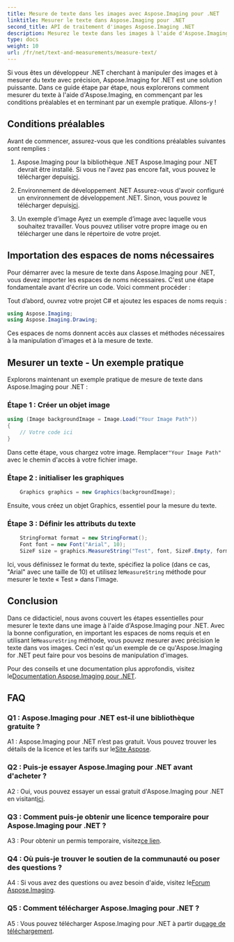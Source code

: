 ```yaml
---
title: Mesure de texte dans les images avec Aspose.Imaging pour .NET
linktitle: Mesurer le texte dans Aspose.Imaging pour .NET
second_title: API de traitement d'images Aspose.Imaging .NET
description: Mesurez le texte dans les images à l'aide d'Aspose.Imaging pour .NET. Une puissante bibliothèque .NET. Mesure de texte précise et efficace.
type: docs
weight: 10
url: /fr/net/text-and-measurements/measure-text/
---
```

Si vous êtes un développeur .NET cherchant à manipuler des images et à mesurer du texte avec précision, Aspose.Imaging for .NET est une solution puissante. Dans ce guide étape par étape, nous explorerons comment mesurer du texte à l'aide d'Aspose.Imaging, en commençant par les conditions préalables et en terminant par un exemple pratique. Allons-y !

## Conditions préalables

Avant de commencer, assurez-vous que les conditions préalables suivantes sont remplies :

1. Aspose.Imaging pour la bibliothèque .NET
 Aspose.Imaging pour .NET devrait être installé. Si vous ne l'avez pas encore fait, vous pouvez le télécharger depuis[ici](https://releases.aspose.com/imaging/net/).

2. Environnement de développement .NET
 Assurez-vous d'avoir configuré un environnement de développement .NET. Sinon, vous pouvez le télécharger depuis[ici](https://dotnet.microsoft.com/download).

3. Un exemple d’image
Ayez un exemple d’image avec laquelle vous souhaitez travailler. Vous pouvez utiliser votre propre image ou en télécharger une dans le répertoire de votre projet.

## Importation des espaces de noms nécessaires

Pour démarrer avec la mesure de texte dans Aspose.Imaging pour .NET, vous devez importer les espaces de noms nécessaires. C'est une étape fondamentale avant d'écrire un code. Voici comment procéder :

Tout d’abord, ouvrez votre projet C# et ajoutez les espaces de noms requis :

```csharp
using Aspose.Imaging;
using Aspose.Imaging.Drawing;
```

Ces espaces de noms donnent accès aux classes et méthodes nécessaires à la manipulation d'images et à la mesure de texte.

## Mesurer un texte - Un exemple pratique

Explorons maintenant un exemple pratique de mesure de texte dans Aspose.Imaging pour .NET :

### Étape 1 : Créer un objet image

```csharp
using (Image backgroundImage = Image.Load("Your Image Path"))
{
    // Votre code ici
}
```

 Dans cette étape, vous chargez votre image. Remplacer`"Your Image Path"` avec le chemin d'accès à votre fichier image.

### Étape 2 : initialiser les graphiques

```csharp
    Graphics graphics = new Graphics(backgroundImage);
```

Ensuite, vous créez un objet Graphics, essentiel pour la mesure du texte.

### Étape 3 : Définir les attributs du texte

```csharp
    StringFormat format = new StringFormat();
    Font font = new Font("Arial", 10);
    SizeF size = graphics.MeasureString("Test", font, SizeF.Empty, format);
```

 Ici, vous définissez le format du texte, spécifiez la police (dans ce cas, "Arial" avec une taille de 10) et utilisez le`MeasureString` méthode pour mesurer le texte « Test » dans l'image.

## Conclusion

Dans ce didacticiel, nous avons couvert les étapes essentielles pour mesurer le texte dans une image à l'aide d'Aspose.Imaging pour .NET. Avec la bonne configuration, en important les espaces de noms requis et en utilisant le`MeasureString` méthode, vous pouvez mesurer avec précision le texte dans vos images. Ceci n'est qu'un exemple de ce qu'Aspose.Imaging for .NET peut faire pour vos besoins de manipulation d'images.

 Pour des conseils et une documentation plus approfondis, visitez le[Documentation Aspose.Imaging pour .NET](https://reference.aspose.com/imaging/net/).

## FAQ

### Q1 : Aspose.Imaging pour .NET est-il une bibliothèque gratuite ?

 A1 : Aspose.Imaging pour .NET n’est pas gratuit. Vous pouvez trouver les détails de la licence et les tarifs sur le[Site Aspose](https://purchase.aspose.com/buy).

### Q2 : Puis-je essayer Aspose.Imaging pour .NET avant d'acheter ?

 A2 : Oui, vous pouvez essayer un essai gratuit d'Aspose.Imaging pour .NET en visitant[ici](https://releases.aspose.com/). 

### Q3 : Comment puis-je obtenir une licence temporaire pour Aspose.Imaging pour .NET ?

 A3 : Pour obtenir un permis temporaire, visitez[ce lien](https://purchase.aspose.com/temporary-license/).

### Q4 : Où puis-je trouver le soutien de la communauté ou poser des questions ?

 A4 : Si vous avez des questions ou avez besoin d'aide, visitez le[Forum Aspose.Imaging](https://forum.aspose.com/).

### Q5 : Comment télécharger Aspose.Imaging pour .NET ?

 A5 : Vous pouvez télécharger Aspose.Imaging pour .NET à partir du[page de téléchargement](https://releases.aspose.com/imaging/net/).